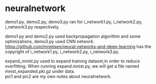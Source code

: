# neuralnetwork
demo1.py, demo2.py, demo3.py ran for i_network1.py, i_network2.py, i_network3.py respectively.

demo1.py and demo2.py used backpropagation algorithm and some optimizations, demo3.py used CNN network. 
https://github.com/mnielsen/neural-networks-and-deep-learning has the copyright of i_network1.py, i_network2.py, i_network3.py.   

expand_mnist.py used to expand training dataset,in order to reduce overfitting. When running expand.mnist.py, we will get a file named mnist_expanded.pkl.gz under data.                                                                                                                                                  
pic1 and pic2 are my own notes about neuralnetwork.
